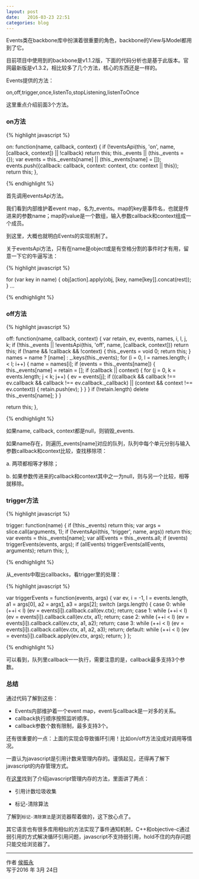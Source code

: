 ```yaml
---
layout: post
date:   2016-03-23 22:51
categories: blog
---
```


Events类在backbone库中扮演着很重要的角色，backbone的View与Model都用到了它。

目前项目中使用到的backbone是v1.1.2版，下面的代码分析也是基于此版本。官网最新版是v1.3.2，相比较多了几个方法，核心的东西还是一样的。

Events提供的方法：

on,off,trigger,once,listenTo,stopListening,listenToOnce

这里重点介绍前面3个方法。


### on方法

{% highlight javascript %}

on: function(name, callback, context) {
  if (!eventsApi(this, 'on', name, [callback, context]) || !callback) return this;
  this._events || (this._events = {});
  var events = this._events[name] || (this._events[name] = []);
  events.push({callback: callback, context: context, ctx: context || this});
  return this;
},

{% endhighlight %}

首先调用eventsApi方法。

我们看到内部维护着event map，名为_events。map的key是事件名，也就是传进来的参数name；map的value是一个数组，输入参数callback和context组成一个成员。

到这里，大概也就明白Events的实现机制了。


关于eventsApi方法，只有在name是object或是有空格分割的事件时才有用，留意一下它的牛逼写法：

{% highlight javascript %}

for (var key in name) {
  obj[action].apply(obj, [key, name[key]].concat(rest));
}
...

{% endhighlight %}



### off方法

{% highlight javascript %}

off: function(name, callback, context) {
  var retain, ev, events, names, i, l, j, k;
  if (!this._events || !eventsApi(this, 'off', name, [callback, context])) return this;
  if (!name && !callback && !context) {
    this._events = void 0;
    return this;
  }
  names = name ? [name] : _.keys(this._events);
  for (i = 0, l = names.length; i < l; i++) {
    name = names[i];
    if (events = this._events[name]) {
      this._events[name] = retain = [];
      if (callback || context) {
        for (j = 0, k = events.length; j < k; j++) {
          ev = events[j];
          if ((callback && callback !== ev.callback && callback !== ev.callback._callback) ||
              (context && context !== ev.context)) {
            retain.push(ev);
          }
        }
      }
      if (!retain.length) delete this._events[name];
    }
  }

  return this;
},

{% endhighlight %}

如果name, callback, context都是null，则销毁_events.

如果name存在，则遍历_events[name]对应的队列，队列中每个单元分别与输入参数callback和context比较，查找移除项：

a. 两项都相等才移除；

b. 如果参数传进来的callback和context其中之一为null，则与另一个比较，相等就移除。


### trigger方法

{% highlight javascript %}

trigger: function(name) {
  if (!this._events) return this;
  var args = slice.call(arguments, 1);
  if (!eventsApi(this, 'trigger', name, args)) return this;
  var events = this._events[name];
  var allEvents = this._events.all;
  if (events) triggerEvents(events, args);
  if (allEvents) triggerEvents(allEvents, arguments);
  return this;
},

{% endhighlight %}

从_events中取出callbacks，看trigger里的处理：

{% highlight javascript %}

var triggerEvents = function(events, args) {
  var ev, i = -1, l = events.length, a1 = args[0], a2 = args[1], a3 = args[2];
  switch (args.length) {
    case 0: while (++i < l) (ev = events[i]).callback.call(ev.ctx); return;
    case 1: while (++i < l) (ev = events[i]).callback.call(ev.ctx, a1); return;
    case 2: while (++i < l) (ev = events[i]).callback.call(ev.ctx, a1, a2); return;
    case 3: while (++i < l) (ev = events[i]).callback.call(ev.ctx, a1, a2, a3); return;
    default: while (++i < l) (ev = events[i]).callback.apply(ev.ctx, args); return;
  }
};

{% endhighlight %}

可以看到，队列里callback一一执行，需要注意的是，callback最多支持3个参数。



### 总结

通过代码了解到这些：

- Events内部维护着一个event map，event与callback是一对多的关系。
- callback执行顺序按照监听顺序。
- callback参数个数有限制，最多支持3个。

还有很重要的一点：上面的实现会导致循环引用！比如on/off方法没成对调用等情况。

一直认为javascript是引用计数来管理内存的。谨慎起见，还得再了解下javascript的内存管理方式。

在[这里](https://developer.mozilla.org/zh-CN/docs/Web/JavaScript/Memory_Management)找到了介绍javascript管理内存的方法，里面讲了两点：

- 引用计数垃圾收集

- 标记-清除算法


了解到`标记-清除算法`是浏览器帮着做的，这下放心点了。

其它语言也有很多库用相似的方法实现了事件通知机制，C++和objective-c通过弱引用的方式解决循环引用问题，javascript不支持弱引用，hold不住的内存问题只能交给浏览器了。



------

作者 [侯振永][1]     
写于2016 年 3月 24日

[1]: https://zhenyonghou.github.io/